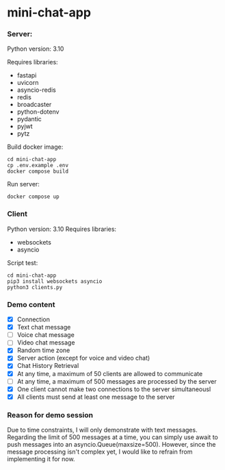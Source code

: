 # mini-chat-app

### Server:
Python version: 3.10

Requires libraries:
* fastapi 
* uvicorn 
* asyncio-redis
* redis
* broadcaster
* python-dotenv
* pydantic
* pyjwt
* pytz

Build docker image:
```
cd mini-chat-app
cp .env.example .env
docker compose build
```
Run server:
```
docker compose up
```


### Client
Python version: 3.10
Requires libraries:
* websockets
* asyncio

Script test:
```
cd mini-chat-app
pip3 install websockets asyncio
python3 clients.py
```

### Demo content
- [x] Connection
- [x] Text chat message
- [ ] Voice chat message
- [ ] Video chat message
- [x] Random time zone
- [x] Server action (except for voice and video chat)
- [x] Chat History Retrieval
- [x] At any time, a maximum of 50 clients are allowed to communicate
- [ ] At any time, a maximum of 500 messages are processed by the server 
- [x] One client cannot make two connections to the server simultaneousl
- [x] All clients must send at least one message to the server

### Reason for demo session
Due to time constraints, I will only demonstrate with text messages. Regarding the limit of 500 messages at a time, you can simply use await to push messages into an asyncio.Queue(maxsize=500). However, since the message processing isn't complex yet, I would like to refrain from implementing it for now.